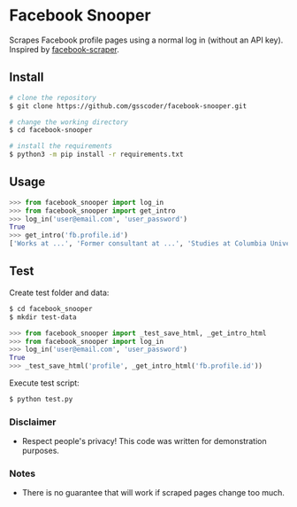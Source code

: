 # Facebook Snooper

Scrapes Facebook profile pages using a normal log in (without an API key). Inspired by [facebook-scraper](https://github.com/kevinzg/facebook-scraper).

## Install
```sh
# clone the repository
$ git clone https://github.com/gsscoder/facebook-snooper.git

# change the working directory
$ cd facebook-snooper

# install the requirements
$ python3 -m pip install -r requirements.txt
```

## Usage
```python
>>> from facebook_snooper import log_in
>>> from facebook_snooper import get_intro
>>> log_in('user@email.com', 'user_password')
True
>>> get_intro('fb.profile.id')
['Works at ...', 'Former consultant at ...', 'Studies at Columbia University', 'Went to UNC Chapel Hill', 'Lives in White Plains, New York', 'Joined August 2015', 'Followed by 1,068 people']
```

## Test
Create test folder and data:
```sh
$ cd facebook_snooper
$ mkdir test-data
```
```python
>>> from facebook_snooper import _test_save_html, _get_intro_html
>>> from facebook_snooper import log_in
>>> log_in('user@email.com', 'user_password')
True
>>> _test_save_html('profile', _get_intro_html('fb.profile.id'))
```
Execute test script:
```sh
$ python test.py
```

### Disclaimer
- Respect people's privacy! This code was written for demonstration purposes.

### Notes
- There is no guarantee that will work if scraped pages change too much.